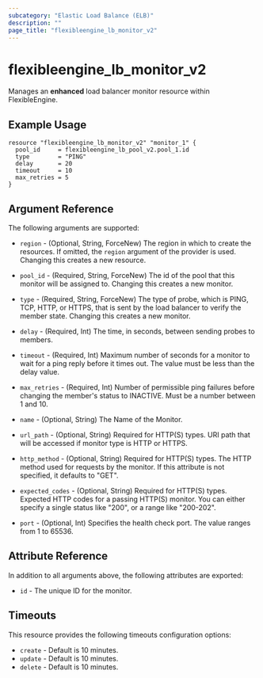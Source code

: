 ```yaml
---
subcategory: "Elastic Load Balance (ELB)"
description: ""
page_title: "flexibleengine_lb_monitor_v2"
---
```


# flexibleengine_lb_monitor_v2

Manages an **enhanced** load balancer monitor resource within FlexibleEngine.

## Example Usage

```hcl
resource "flexibleengine_lb_monitor_v2" "monitor_1" {
  pool_id     = flexibleengine_lb_pool_v2.pool_1.id
  type        = "PING"
  delay       = 20
  timeout     = 10
  max_retries = 5
}
```

## Argument Reference

The following arguments are supported:

* `region` - (Optional, String, ForceNew) The region in which to create the resources.
  If omitted, the `region` argument of the provider is used. Changing this creates a new resource.

* `pool_id` - (Required, String, ForceNew) The id of the pool that this monitor will be assigned to.
  Changing this creates a new monitor.

* `type` - (Required, String, ForceNew) The type of probe, which is PING, TCP, HTTP, or HTTPS,
  that is sent by the load balancer to verify the member state. Changing this creates a new monitor.

* `delay` - (Required, Int) The time, in seconds, between sending probes to members.

* `timeout` - (Required, Int) Maximum number of seconds for a monitor to wait for a
  ping reply before it times out. The value must be less than the delay value.

* `max_retries` - (Required, Int) Number of permissible ping failures before
  changing the member's status to INACTIVE. Must be a number between 1 and 10.

* `name` - (Optional, String) The Name of the Monitor.

* `url_path` - (Optional, String) Required for HTTP(S) types. URI path that will be
  accessed if monitor type is HTTP or HTTPS.

* `http_method` - (Optional, String) Required for HTTP(S) types. The HTTP method used
  for requests by the monitor. If this attribute is not specified, it defaults to "GET".

* `expected_codes` - (Optional, String) Required for HTTP(S) types. Expected HTTP codes
  for a passing HTTP(S) monitor. You can either specify a single status like "200", or a range like "200-202".

* `port` - (Optional, Int) Specifies the health check port. The value ranges from 1 to 65536.

## Attribute Reference

In addition to all arguments above, the following attributes are exported:

* `id` - The unique ID for the monitor.

## Timeouts

This resource provides the following timeouts configuration options:

* `create` - Default is 10 minutes.
* `update` - Default is 10 minutes.
* `delete` - Default is 10 minutes.
